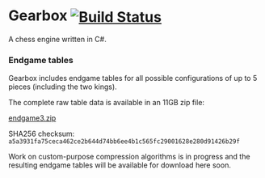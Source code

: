 # Gearbox <span style="vertical-align: middle;">[![Build Status](https://travis-ci.com/cosinekitty/astronomy.svg)](https://travis-ci.com/cosinekitty/gearbox)</span>
A chess engine written in C#.

### Endgame tables
Gearbox includes endgame tables for all possible configurations of up to 5 pieces (including the two kings).

The complete raw table data is available in an 11GB zip file:

[endgame3.zip](https://cosinekitty-gearbox.s3.amazonaws.com/endgame3.zip)

SHA256 checksum:
`a5a3931fa75ceca462ce2b644d74bb6ee4b1c565fc29001628e280d91426b29f`

Work on custom-purpose compression algorithms is in progress and the
resulting endgame tables will be available for download here soon.
